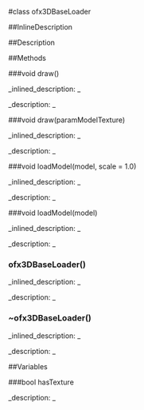 #class ofx3DBaseLoader


<!--
_visible: False_
_advanced: False_
_istemplated: False_
-->

##InlineDescription






##Description






##Methods



###void draw()

<!--
_syntax: draw()_
_name: draw_
_returns: void_
_returns_description: _
_parameters: _
_access: public_
_version_started: 007_
_version_deprecated: _
_summary: _
_constant: False_
_static: False_
_visible: True_
_advanced: False_
-->

_inlined_description: _








_description: _








<!----------------------------------------------------------------------------->

###void draw(paramModelTexture)

<!--
_syntax: draw(paramModelTexture)_
_name: draw_
_returns: void_
_returns_description: _
_parameters: GLint paramModelTexture_
_access: public_
_version_started: 0.8.0_
_version_deprecated: _
_summary: _
_constant: False_
_static: False_
_visible: True_
_advanced: False_
-->

_inlined_description: _








_description: _







<!----------------------------------------------------------------------------->

###void loadModel(model, scale = 1.0)

<!--
_syntax: loadModel(model, scale = 1.0)_
_name: loadModel_
_returns: void_
_returns_description: _
_parameters: string model, float scale=1.0_
_access: public_
_version_started: 007_
_version_deprecated: _
_summary: _
_constant: False_
_static: False_
_visible: True_
_advanced: False_
-->

_inlined_description: _








_description: _








<!----------------------------------------------------------------------------->

###void loadModel(model)

<!--
_syntax: loadModel(model)_
_name: loadModel_
_returns: void_
_returns_description: _
_parameters: string model_
_access: public_
_version_started: 007_
_version_deprecated: _
_summary: _
_constant: False_
_static: False_
_visible: True_
_advanced: False_
-->

_inlined_description: _








_description: _








<!----------------------------------------------------------------------------->

### ofx3DBaseLoader()

<!--
_syntax: ofx3DBaseLoader()_
_name: ofx3DBaseLoader_
_returns: _
_returns_description: _
_parameters: _
_access: public_
_version_started: 007_
_version_deprecated: _
_summary: _
_constant: False_
_static: False_
_visible: True_
_advanced: False_
-->

_inlined_description: _








_description: _








<!----------------------------------------------------------------------------->

### ~ofx3DBaseLoader()

<!--
_syntax: ~ofx3DBaseLoader()_
_name: ~ofx3DBaseLoader_
_returns: _
_returns_description: _
_parameters: _
_access: public_
_version_started: 007_
_version_deprecated: _
_summary: _
_constant: False_
_static: False_
_visible: True_
_advanced: False_
-->

_inlined_description: _








_description: _








<!----------------------------------------------------------------------------->

##Variables



###bool hasTexture

<!--
_name: hasTexture_
_type: bool_
_access: public_
_version_started: 007_
_version_deprecated: _
_summary: _
_visible: True_
_constant: True_
_advanced: False_
-->

_description: _








<!----------------------------------------------------------------------------->

